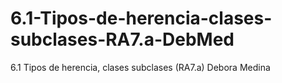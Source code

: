 # 6.1-Tipos-de-herencia-clases-subclases-RA7.a-DebMed
6.1 Tipos de herencia, clases subclases (RA7.a) Debora Medina
